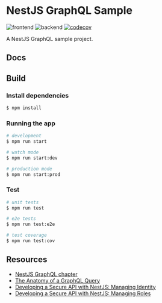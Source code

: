 # NestJS GraphQL Sample

![frontend](https://github.com/hantsy/nestjs-graphql-sample/workflows/frontend/badge.svg)
![backend](https://github.com/hantsy/nestjs-graphql-sample/workflows/backend/badge.svg)
[![codecov](https://codecov.io/gh/hantsy/nestjs-graphql-sample/branch/master/graph/badge.svg)](https://codecov.io/gh/hantsy/nestjs-graphql-sample)

A NestJS GraphQL sample project.

## Docs




## Build
### Install dependencies

```bash
$ npm install
```

### Running the app

```bash
# development
$ npm run start

# watch mode
$ npm run start:dev

# production mode
$ npm run start:prod
```

### Test

```bash
# unit tests
$ npm run test

# e2e tests
$ npm run test:e2e

# test coverage
$ npm run test:cov
```

## Resources
* [NestJS GraphQL chapter](https://docs.nestjs.com/graphql/quick-start)
* [The Anatomy of a GraphQL Query](https://www.apollographql.com/blog/the-anatomy-of-a-graphql-query-6dffa9e9e747/)
* [Developing a Secure API with NestJS: Managing Identity](https://auth0.com/blog/developing-a-secure-api-with-nestjs-adding-authorization/)
* [Developing a Secure API with NestJS: Managing Roles](https://auth0.com/blog/developing-a-secure-api-with-nestjs-adding-role-based-access-control/)
